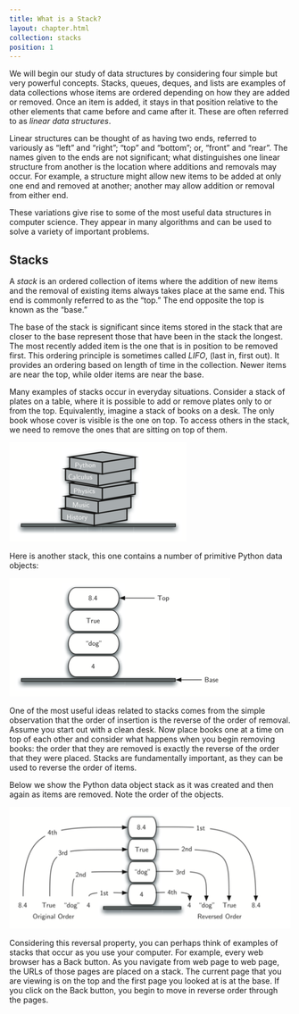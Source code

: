 ```yaml
---
title: What is a Stack?
layout: chapter.html
collection: stacks
position: 1
---
```


We will begin our study of data structures by considering four simple
but very powerful concepts. Stacks, queues, deques, and lists are
examples of data collections whose items are ordered depending on how
they are added or removed. Once an item is added, it stays in that
position relative to the other elements that came before and came after
it. These are often referred to as *linear data structures*.

Linear structures can be thought of as having two ends, referred to
variously as “left” and “right”; “top” and “bottom”; or, “front” and
“rear”. The names given to the ends are not significant; what
distinguishes one linear structure from another is the location where
additions and removals may occur. For example, a structure might allow
new items to be added at only one end and removed at another; another
may allow addition or removal from either end.

These variations give rise to some of the most useful data structures in
computer science. They appear in many algorithms and can be used to
solve a variety of important problems.

Stacks
---

A *stack* is an ordered collection of items where the addition of new
items and the removal of existing items always takes place at the same
end. This end is commonly referred to as the “top.” The end opposite the
top is known as the “base.”

The base of the stack is significant since items stored in the stack
that are closer to the base represent those that have been in the stack
the longest. The most recently added item is the one that is in position
to be removed first. This ordering principle is sometimes called
*LIFO*, (last in, first out). It provides an ordering based on length
of time in the collection. Newer items are near the top, while older
items are near the base.

Many examples of stacks occur in everyday situations. Consider a stack
of plates on a table, where it is possible to add or remove plates only
to or from the top. Equivalently, imagine a stack of books on a desk.
The only book whose cover is visible is the one on top. To access others
in the stack, we need to remove the ones that are sitting on top of
them.

![A stack of books](figures/bookstack2.png)

Here is another stack, this one contains a number of primitive Python
data objects:

![A Stack of primitive Python objects](figures/primitive.png)

One of the most useful ideas related to stacks comes from the simple
observation that the order of insertion is the reverse of the order of
removal. Assume you start out with a clean desk. Now place books one at
a time on top of each other and consider what happens when you begin
removing books: the order that they are removed is exactly the reverse
of the order that they were placed. Stacks are fundamentally important,
as they can be used to reverse the order of items.

Below we show the Python data object stack as it was created and then
again as items are removed. Note the order of the objects.

![The reversal property of stacks](figures/simple-reversal.png)

Considering this reversal property, you can perhaps think of examples of
stacks that occur as you use your computer. For example, every web
browser has a Back button. As you navigate from web page to web page,
the URLs of those pages are placed on a stack. The current page that you
are viewing is on the top and the first page you looked at is at the
base. If you click on the Back button, you begin to move in reverse
order through the pages.
